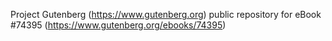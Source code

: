 Project Gutenberg (https://www.gutenberg.org) public repository for
eBook #74395 (https://www.gutenberg.org/ebooks/74395)
